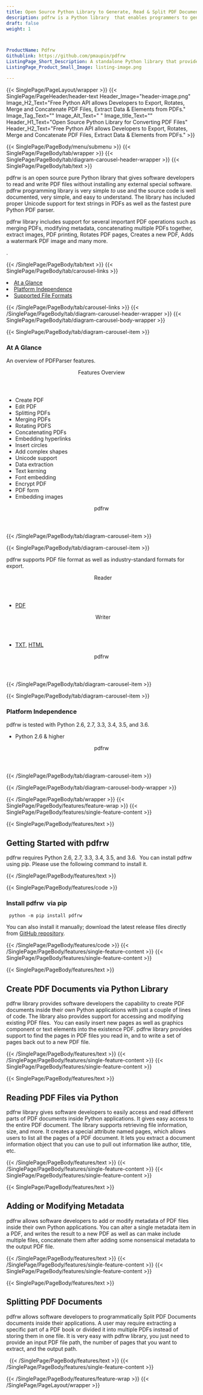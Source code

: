 ```yaml
---
title: Open Source Python Library to Generate, Read & Split PDF Documents
description: pdfrw is a Python library  that enables programmers to generate, read & convert PDF Documents. Add or Modify metadata and split PDF Documents via REST APIs.
draft: false
weight: 1



ProductName: Pdfrw
Githublink: https://github.com/pmaupin/pdfrw
ListingPage_Short_Description: A standalone Python library that provides various functions to read, write, convert and extract data from a PDF file.
ListingPage_Product_Small_Image: listing-image.png 

---
```


{{< SinglePage/PageLayout/wrapper >}}
{{< SinglePage/PageHeader/header-text
Header_Image="header-image.png"
Image_H2_Text="Free Python API allows Developers to Export, Rotates, Merge and Concatenate PDF Files, Extract Data & Elements from PDFs."
Image_Tag_Text=""
Image_Alt_Text=" "
Image_title_Text=""
Header_H1_Text="Open Source Python Library for Converting PDF Files"
Header_H2_Text="Free Python API allows Developers to Export, Rotates, Merge and Concatenate PDF Files, Extract Data & Elements from PDFs." >}}

{{< SinglePage/PageBody/menu/submenu >}}
{{< SinglePage/PageBody/tab/wrapper >}}
{{< SinglePage/PageBody/tab/diagram-carousel-header-wrapper >}}
{{< SinglePage/PageBody/tab/text >}}



<p>pdfrw is an open source pure Python library that gives software developers to read and write PDF files without installing any external special software. pdfrw programming library is very simple<em> to </em>use and the source code is well documented, very simple, and easy to understand. The library has included proper Unicode support for text strings in PDFs as well as the fastest pure Python PDF parser.</p>
<p>pdfrw library includes support for several important PDF operations such as merging PDFs, modifying metadata, concatenating multiple PDFs together, extract images, PDF printing, Rotates PDF pages, Creates a new PDF, Adds a watermark PDF image and many more.</p>
<p>.</p>

{{< /SinglePage/PageBody/tab/text >}}
{{< SinglePage/PageBody/tab/carousel-links >}}

<li data-target="#diagramcarousel" data-slide-to="0"><a href="#">At a Glance</a></li>
<li data-target="#diagramcarousel" data-slide-to="2"><a href="#">Platform Independence</a></li>
<li data-target="#diagramcarousel" data-slide-to="1"><a class="activetab" href="#">Supported File Formats</a></li>


{{< /SinglePage/PageBody/tab/carousel-links >}}
{{< /SinglePage/PageBody/tab/diagram-carousel-header-wrapper >}}
{{< SinglePage/PageBody/tab/diagram-carousel-body-wrapper >}}

{{< SinglePage/PageBody/tab/diagram-carousel-item >}}
<h3>At A Glance</h3>
<p>An overview of PDFParser features.</p>
<div class="diagram1 d1-poi">
<div class="d1-row">
<div class="d1-col d1-left"><header>Features Overview</header>
<ul>
<li>Create PDF</li>
<li>Edit PDF</li>
<li>Splitting PDFs</li>
<li>Merging PDFs</li>
<li>Rotating PDFS</li>
<li>Concatenating PDFs</li>
<li>Embedding hyperlinks</li>
<li>Insert circles</li>
<li>Add complex shapes</li>
<li>Unicode support</li>
<li>Data extraction</li>
<li>Text kerning</li>
<li>Font embedding</li>
<li>Encrypt PDF</li>
<li>PDF form</li>
<li>Embedding images</li>
</ul>
</div>
</div>
<div class="d1-logo" style="border: none;"><!--<img src="/templates/fileformat/images/product-logos/compression/net/sharpcompress-header.png" alt="Compression APIs for .NET" />--><header>pdfrw</header><footer><small></small></footer></div>
<!--/logo--></div>
<!--/diagram1-->
{{< /SinglePage/PageBody/tab/diagram-carousel-item >}}

{{< SinglePage/PageBody/tab/diagram-carousel-item >}}
<p>pdfrw supports PDF file format as well as industry-standard formats for export.</p>
<div class="diagram1 d2  d1-poi">
<div class="d1-row">
<div class="d1-col d1-left"><header><i class="fa fa-arrows-v "> </i> Reader</header>
<ul>
<li><a href="https://docs.fileformat.com/pdf/">PDF</a></li>
</ul>
</div>
<!--/left-->
<div class="d1-col d1-right"><header><i class="fa  fa-long-arrow-down"> </i> Writer</header>
<ul>
<li><a href="https://docs.fileformat.com/word-processing/txt/">TXT</a>, <a href="https://docs.fileformat.com/web/html/">HTML</a> </li>
</ul>
</div>
<!--/right--></div>
<!--/row-->
<div class="d1-logo" style="border: none;"><!--<img src="/templates/fileformat/images/product-logos/compression/net/sharpcompress-header.png" alt="Compression APIs for .NET" />--><header>pdfrw</header><footer><small></small></footer></div>
<!--/logo--></div>
<!--/diagram2-->
{{< /SinglePage/PageBody/tab/diagram-carousel-item >}}

{{< SinglePage/PageBody/tab/diagram-carousel-item >}}
<h3>Platform Independence</h3>
<p>pdfrw is tested with Python 2.6, 2.7, 3.3, 3.4, 3.5, and 3.6.</p>
<div class="diagram1 d1-poi">
<div class="d1-row">
<div class="d1-col d1-right"><!--<header><i class="fa fa-cubes">` </i></header-->
<ul>
<li>Python 2.6 & higher</li>
</ul>
</div>
<!--/left
<div class="d1-col d1-right">&nbsp;</div> --> <!--/right--></div>
<!--/row-->
<div class="d1-logo" style="border: none;"><!--<img src="/templates/fileformat/images/product-logos/compression/net/sharpcompress-header.png" alt="Compression APIs for .NET" />--><header>pdfrw</header><footer><small></small></footer></div>
<!--/logo--></div>
<!--/diagram2 -->
{{< /SinglePage/PageBody/tab/diagram-carousel-item >}}

{{< /SinglePage/PageBody/tab/diagram-carousel-body-wrapper >}}

{{< /SinglePage/PageBody/tab/wrapper >}}
{{< SinglePage/PageBody/features/feature-wrap >}}
{{< SinglePage/PageBody/features/single-feature-content >}}

{{< SinglePage/PageBody/features/text >}}
<h2 class="h2title">Getting Started with pdfrw</h2>
<p>pdfrw requires Python 2.6, 2.7, 3.3, 3.4, 3.5, and 3.6.  You can install pdfrw using pip. Please use the following command to install it.</p>
{{< /SinglePage/PageBody/features/text >}}

{{< SinglePage/PageBody/features/code >}}
<h3>Install pdfrw  via pip</h3>
<pre><code class="html"> python -m pip install pdfrw   
</code></pre>

<p>You can also install it manually; download the latest release files directly from <a href="https://github.com/pmaupin/pdfrw.git">GitHub repository</a>.</p>

{{< /SinglePage/PageBody/features/code >}}
{{< /SinglePage/PageBody/features/single-feature-content >}}
{{< SinglePage/PageBody/features/single-feature-content >}}

{{< SinglePage/PageBody/features/text >}}
<h2 class="h2title">Create PDF Documents via Python Library</h2>
<p>pdfrw library provides software developers the capability to create PDF documents inside their own Python applications with just a couple of lines of code. The library also provides support for accessing and modifying existing PDF files.  You can easily insert new pages as well as graphics component or text elements into the existence PDF. pdfrw library provides support to find the pages in PDF files you read in, and to write a set of pages back out to a new PDF file.</p>

{{< /SinglePage/PageBody/features/text >}}
{{< /SinglePage/PageBody/features/single-feature-content >}}
{{< SinglePage/PageBody/features/single-feature-content >}}

{{< SinglePage/PageBody/features/text >}}
<h2 class="h2title">Reading PDF Files via Python</h2>
<p>pdfrw library gives software developers to easily access and read different parts of PDF documents inside Python applications. It gives easy access to the entire PDF document. The library supports retrieving file information, size, and more. It creates a special attribute named pages, which allows users to list all the pages of a PDF document. It lets you extract a document information object that you can use to pull out information like author, title, etc.</p>

{{< /SinglePage/PageBody/features/text >}}
{{< /SinglePage/PageBody/features/single-feature-content >}}
{{< SinglePage/PageBody/features/single-feature-content >}}

{{< SinglePage/PageBody/features/text >}}
<h2 class="h2title">Adding or Modifying Metadata</h2>
<p>pdfrw allows software developers to add or modify metadata of PDF files inside their own Python applications. You can alter a single metadata item in a PDF, and writes the result to a new PDF as well as can make include multiple files, concatenate them after adding some nonsensical metadata to the output PDF file.</p>

{{< /SinglePage/PageBody/features/text >}}
{{< /SinglePage/PageBody/features/single-feature-content >}}
{{< SinglePage/PageBody/features/single-feature-content >}}

{{< SinglePage/PageBody/features/text >}}
<h2 class="h2title">Splitting PDF Documents</h2>
<p>pdfrw allows software developers to programmatically Split PDF Documents documents inside their applications. A user may require extracting a specific part of a PDF book or divided it into multiple PDFs instead of storing them in one file. It is very easy with pdfrw library, you just need to provide an input PDF file path, the number of pages that you want to extract, and the output path.</p>

 
{{< /SinglePage/PageBody/features/text >}}
{{< /SinglePage/PageBody/features/single-feature-content >}}

{{< /SinglePage/PageBody/features/feature-wrap >}}
{{< /SinglePage/PageLayout/wrapper >}}